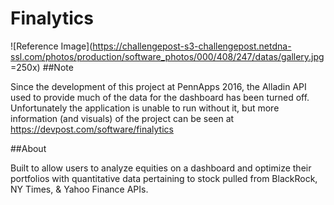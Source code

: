 # Finalytics

![Reference Image](https://challengepost-s3-challengepost.netdna-ssl.com/photos/production/software_photos/000/408/247/datas/gallery.jpg =250x) 
##Note

Since the development of this project at PennApps 2016, the Alladin API used to provide much of the data for the dashboard has been turned off. Unfortunately the application is unable to run without it, but more information (and visuals) of the project can be seen at https://devpost.com/software/finalytics

##About

Built to allow users to analyze equities on a dashboard and optimize their portfolios
with quantitative data pertaining to stock pulled from BlackRock, NY Times, & Yahoo
Finance APIs.


